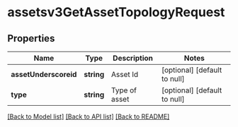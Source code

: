 # assetsv3GetAssetTopologyRequest

## Properties
Name | Type | Description | Notes
------------ | ------------- | ------------- | -------------
**assetUnderscoreid** | **string** | Asset Id | [optional] [default to null]
**type** | **string** | Type of asset | [optional] [default to null]

[[Back to Model list]](../README.md#documentation-for-models) [[Back to API list]](../README.md#documentation-for-api-endpoints) [[Back to README]](../README.md)


